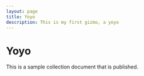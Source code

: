 ```yaml
---
layout: page
title: Yoyo
description: This is my first gizmo, a yoyo
---
```

# Yoyo

This is a sample collection document that is published.

